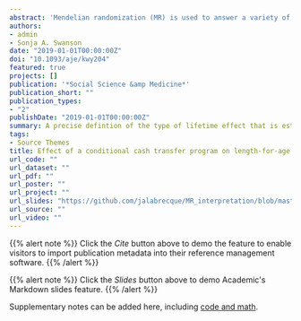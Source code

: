 ```yaml
---
abstract: 'Mendelian randomization (MR) is used to answer a variety of epidemiologic questions. One stated advantage of MR is that it estimates a "lifetime effect" of exposure, though this term remains vaguely defined. Instrumental variable analysis, on which MR is based, has focused on estimating the effects of point or time-fixed exposures rather than "lifetime effects." Here we use an empirical example with data from the Rotterdam Study (Rotterdam, the Netherlands, 2009-2013) to demonstrate how confusion can arise when estimating "lifetime effects." We provide one possible definition of a lifetime effect: the average change in outcome measured at time t when the entire exposure trajectory from conception to time t is shifted by 1 unit. We show that MR only estimates this type of lifetime effect under specific conditions-for example, when the effect of the genetic variants used on exposure does not change over time. Lastly, we simulate the magnitude of bias that would result in realistic scenarios that use genetic variants with effects that change over time. We recommend that investigators in future MR studies carefully consider the effect of interest and how genetic variants whose effects change with time may impact the interpretability and validity of their results.'
authors:
- admin
- Sonja A. Swanson
date: "2019-01-01T00:00:00Z"
doi: "10.1093/aje/kwy204"
featured: true
projects: []
publication: '*Social Science &amp Medicine*'
publication_short: ""
publication_types:
- "2"
publishDate: "2019-01-01T00:00:00Z"
summary: A precise defintion of the type of lifetime effect that is estimated by Mendelian randomization and when it isn't possible to estimate this effect.
tags:
- Source Themes
title: Effect of a conditional cash transfer program on length-for-age and weight-for-age in Brazilian infants at 24 months using doubly-robust, targeted estimation
url_code: ""
url_dataset: ""
url_pdf: ""
url_poster: ""
url_project: ""
url_slides: "https://github.com/jalabrecque/MR_interpretation/blob/master/Labrecque_talk_SER2018.pdf"
url_source: ""
url_video: ""
---
```


{{% alert note %}}
Click the *Cite* button above to demo the feature to enable visitors to import publication metadata into their reference management software.
{{% /alert %}}

{{% alert note %}}
Click the *Slides* button above to demo Academic's Markdown slides feature.
{{% /alert %}}

Supplementary notes can be added here, including [code and math](https://sourcethemes.com/academic/docs/writing-markdown-latex/).
